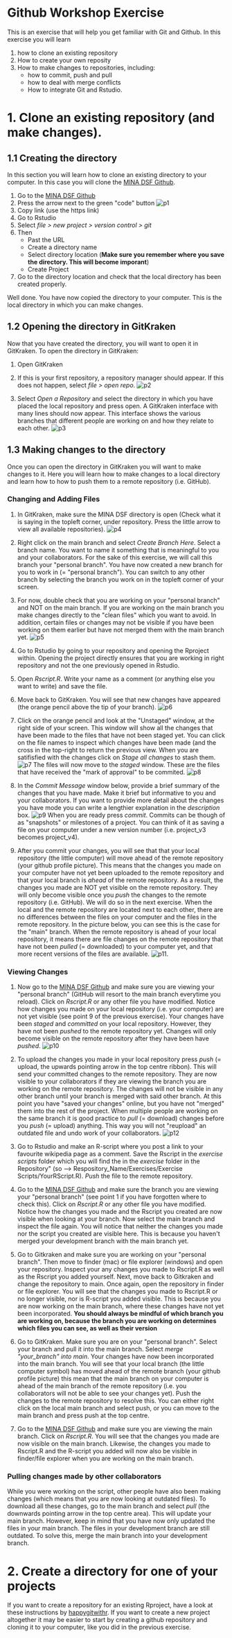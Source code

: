 # Github Workshop Exercise

This is an exercise that will help you get familiar with Git and Github. In this exercise you will learn

1.  how to clone an existing repository
2.  How to create your own reposity
3.  How to make changes to repositories, including:
    -   how to commit, push and pull
    -   how to deal with merge conflicts
    -   How to integrate Git and Rstudio.

# 1. Clone an existing repository (and make changes).

## 1.1 Creating the directory

In this section you will learn how to clone an existing directory to your computer. In this case you will clone the [MINA DSF Github](https://github.com/SimonSchowanek/MINA_DSF).

1.  Go to the [MINA DSF Github](https://github.com/SimonSchowanek/MINA_DSF)
2.  Press the arrow next to the green "code" button
![p1](Images/P1.png)
2.  Copy link (use the https link)
3.  Go to Rstudio
4.  Select *file \> new project \> version control \> git*
5.  Then
    -   Past the URL
    -   Create a directory name
    -   Select directory location (**Make sure you remember where you save the directory. This will become imporant**)
    -   Create Project
6.  Go to the directory location and check that the local directory has been created properly.

Well done. You have now copied the directory to your computer. This is the local directory in which you can make changes.

## 1.2 Opening the directory in GitKraken

Now that you have created the directory, you will want to open it in GitKraken. To open the directory in GitKraken:

1.  Open GitKraken

2.  If this is your first repository, a repository manager should appear. If this does not happen, select *file \> open repo*.
![p2](Images/P2.png)

3.  Select *Open a Repository* and select the directory in which you have placed the local repository and press open. A GitKraken interface with many lines should now appear. This interface shows the various branches that different people are working on and how they relate to each other.
![p3](Images/P3.png)

## 1.3 Making changes to the directory

Once you can open the directory in GitKraken you will want to make changes to it. Here you will learn how to make changes to a local directory and learn how to how to push them to a remote repository (i.e. GitHub).

### Changing and Adding Files

1.  In GitKraken, make sure the MINA DSF directory is open (Check what it is saying in the topleft corner, under repository. Press the little arrow to view all available repositories).
![p4](Images/P4.png)

2.  Right click on the main branch and select *Create Branch Here*. Select a branch name. You want to name it something that is meaningful to you and your collaborators. For the sake of this exercise, we will call this branch your "personal branch". You have now created a new branch for you to work in (= "personal branch"). You can switch to any other branch by selecting the branch you work on in the topleft corner of your screen.

3.  For now, double check that you are working on your "personal branch" and NOT on the main branch. If you are working on the main branch you make changes directly to the "clean files" which you want to avoid. In addition, certain files or changes may not be visible if you have been working on them earlier but have not merged them with the main branch yet.
![p5](Images/P5.png)

4.  Go to Rstudio by going to your repository and opening the Rproject within. Opening the project directly ensures that you are working in right repository and not the one previously opened in Rstudio.

5.  Open *Rscript.R*. Write your name as a comment (or anything else you want to write) and save the file.

6.  Move back to GitKraken. You will see that new changes have appeared (the orange pencil above the tip of your branch).
![p6](Images/P6.png)

7.  Click on the orange pencil and look at the "Unstaged" window, at the right side of your screen. This window will show all the changes that have been made to the files that have not been staged yet. You can click on the file names to inspect which changes have been made (and the cross in the top-right to return the previous view. When you are satifisfied with the changes click on *Stage all changes* to stash them. 
![p7](Images/P7.png)
The files will now move to the *staged* window. These are the files that have received the "mark of approval" to be commited.
![p8](Images/P8.png)

8.  In the *Commit Message* window below, provide a brief summary of the changes that you have made. Make it brief but informative to you and your collaborators. If you want to provide more detail about the changes you have mode you can write a lengthier explanation in the *description* box.
![p9](Images/P9.png)
When you are ready press *commit*. Commits can be though of as "snapshots" or milestones of a project. You can think of it as saving a file on your computer under a new version number (i.e. project_v3 becomes project_v4). 

9.  After you commit your changes, you will see that that your local repository (the little computer) will move ahead of the remote repository (your github profile picture). This means that the changes you made on your computer have not yet been uploaded to the remote repository and that your local branch is *ahead* of the remote repository. As a result, the changes you made are NOT yet visible on the remote repository. They will only become visible once you *push* the changes to the remote repository (i.e. GitHub). We will do so in the next exercise. When the local and the remote repository are located next to each other, there are no differences between the files on your computer and the files in the remote repository. In the picture below, you can see this is the case for the "main" branch. When the remote repository is ahead of your local repository, it means there are file changes on the remote repository that have not been *pulled* (= downloaded) to your computer yet, and that more recent versions of the files are available.
![p11](Images/P11.png).


### Viewing Changes 

1.  Now go to the [MINA DSF Github](https://github.com/SimonSchowanek/MINA_DSF) and make sure you are viewing your "personal branch" (GitHub will resort to the main branch everytime you reload). Click on *Rscript.R* or any other file you have modified. Notice how changes you made on your local repository (i.e. your computer) are not yet visible (see point 9 of the previous exercise). Your changes have been *staged* and *committed* on your local repository. However, they have not been *pushed* to the remote repository yet. Changes will only become visible on the remote repository after they have been have *pushed*.
![p10](Images/P10.png)

2.  To upload the changes you made in your local repository press *push* (= upload, the upwards pointing arrow in the top centre ribbon). This will send your committed changes to the remote repository. They are now visible to your collaborators if they are viewing the branch you are working on the remote repository. The changes will not be visible in any other branch until your branch is merged with said other branch. At this point you have "saved your changes" online, but you have not "merged" them into the rest of the project. When multiple people are working on the same branch it is good practice to *pull* (= download) changes before you *push* (= upload) anything. This way you will not "reupload" an outdated file and undo work of your collaborators.
![p12](Images/P12.png)
3.  Go to Rstudio and make an R-script where you post a link to your favourite wikipedia page as a comment. Save the Rscript in the *exercise scripts* folder which you will find the in the *exercise* folder in the Repository" (so --\> Respository_Name/Exercises/Exercise Scripts/YourRScript.R). *Push* the file to the remote repository.

5.  Go to the [MINA DSF Github](https://github.com/SimonSchowanek/MINA_DSF) and make sure the branch you are viewing your "personal branch" (see point 1 if you have forgotten where to check this). Click on *Rscript.R* or any other file you have modified. Notice how the changes you made and the Rscript you created are now visible when looking at your branch. Now select the main branch and inspect the file again. You will notice that neither the changes you made nor the script you created are visible here. This is because you haven't merged your development branch with the main branch yet.

6.  Go to Gitkraken and make sure you are working on your "personal branch". Then move to finder (mac) or file explorer (windows) and open your repository. Inspect your any changes you made to Rscript.R as well as the Rscript you added yourself. Next, move back to Gitkraken and change the repository to main. Once again, open the repository in finder or file explorer. You will see that the changes you made to Rscript.R or no longer visible, nor is R-script you added visible. This is because you are now working on the main branch, where these changes have not yet been incorporated. **You should always be mindful of which branch you are working on, because the branch you are working on determines which files you can see, as well as their version**

7.  Go to GitKraken. Make sure you are on your "personal branch". Select your branch and pull it into the main branch. Select *merge "your_branch" into main*. Your changes have now been incorporated into the main branch. You will see that your local branch (the little computer symbol) has moved ahead of the remote branch (your github profile picture) this mean that the main branch on your computer is ahead of the main branch of the remote repository (i.e. you collaborators will not be able to see your changes yet). Push the changes to the remote repository to resolve this. You can either right click on the local main branch and select push, or you can move to the main branch and press push at the top centre.

8.  Go to the [MINA DSF Github](https://github.com/SimonSchowanek/MINA_DSF) and make sure you are viewing the main branch. Click on *Rscript.R*. You will see that the changes you made are now visible on the main branch. Likewise, the changes you made to Rscript.R and the R-script you added will now also be visible in finder/file explorer when you are working on the main branch.

### Pulling changes made by other collaborators

While you were working on the script, other people have also been making changes (which means that you are now looking at outdated files). To download all these changes, go to the main branch and select *pull* (the downwards pointing arrow in the top centre area). This will update your main branch. However, keep in mind that you have now only updated the files in your main branch. The files in your development branch are still outdated. To solve this, merge the main branch into your development branch.

# 2. Create a directory for one of your projects

If you want to create a repository for an existing Rproject, have a look at these instructions by [happygitwithr](https://happygitwithr.com/existing-github-first.html). If you want to create a new project altogether it may be easier to start by creating a github repository and cloning it to your computer, like you did in the previous exercise.
